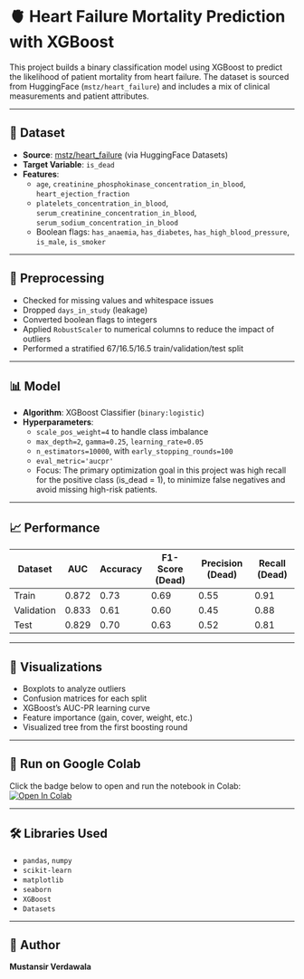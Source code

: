 # 🫀 Heart Failure Mortality Prediction with XGBoost

This project builds a binary classification model using XGBoost to predict the likelihood of patient mortality from heart failure. The dataset is sourced from HuggingFace (`mstz/heart_failure`) and includes a mix of clinical measurements and patient attributes.

---

## 📁 Dataset

- **Source**: [mstz/heart_failure](https://huggingface.co/datasets/mstz/heart_failure) (via HuggingFace Datasets)
- **Target Variable**: `is_dead`
- **Features**:
  - `age`, `creatinine_phosphokinase_concentration_in_blood`, `heart_ejection_fraction`
  - `platelets_concentration_in_blood`, `serum_creatinine_concentration_in_blood`, `serum_sodium_concentration_in_blood`
  - Boolean flags: `has_anaemia`, `has_diabetes`, `has_high_blood_pressure`, `is_male`, `is_smoker`

---

## 🧼 Preprocessing

- Checked for missing values and whitespace issues
- Dropped `days_in_study` (leakage)
- Converted boolean flags to integers
- Applied `RobustScaler` to numerical columns to reduce the impact of outliers
- Performed a stratified 67/16.5/16.5 train/validation/test split

---

## 📊 Model

- **Algorithm**: XGBoost Classifier (`binary:logistic`)
- **Hyperparameters**:
  - `scale_pos_weight=4` to handle class imbalance
  - `max_depth=2`, `gamma=0.25`, `learning_rate=0.05`
  - `n_estimators=10000`, with `early_stopping_rounds=100`
  - `eval_metric='aucpr'`
  - Focus: The primary optimization goal in this project was high recall for the positive class (is_dead = 1), to minimize false negatives and avoid missing high-risk patients.

---

## 📈 Performance

| Dataset    | AUC   | Accuracy | F1-Score (Dead) | Precision (Dead) | Recall (Dead) |
|------------|-------|----------|------------------|-------------------|----------------|
| Train      | 0.872 | 0.73     | 0.69             | 0.55              | 0.91           |
| Validation | 0.833 | 0.61     | 0.60             | 0.45              | 0.88           |
| Test       | 0.829 | 0.70     | 0.63             | 0.52              | 0.81           |

---

## 📌 Visualizations

- Boxplots to analyze outliers
- Confusion matrices for each split
- XGBoost’s AUC-PR learning curve
- Feature importance (gain, cover, weight, etc.)
- Visualized tree from the first boosting round

---

## 🚀 Run on Google Colab
Click the badge below to open and run the notebook in Colab:  
[![Open In Colab](https://colab.research.google.com/assets/colab-badge.svg)](https://colab.research.google.com/drive/1s3WyCJgwFFe2Ge4Cq_aiPLmGUBwZeOLB?usp=drive_open#scrollTo=cuI9DfK_79k2)

---

## 🛠️ Libraries Used
- `pandas`, `numpy`
- `scikit-learn`
- `matplotlib`
- `seaborn`
- `XGBoost`
- `Datasets`

---

## 📎 Author
**Mustansir Verdawala**  
